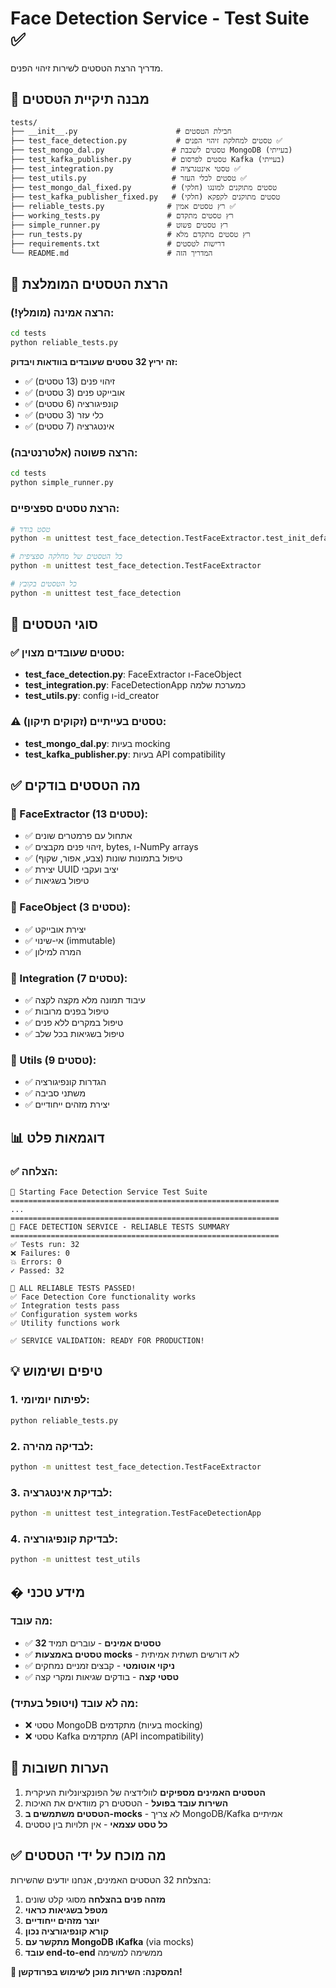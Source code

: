 # Face Detection Service - Test Suite ✅

מדריך הרצת הטסטים לשירות זיהוי הפנים.

## 📁 מבנה תיקיית הטסטים

```
tests/
├── __init__.py                      # חבילת הטסטים
├── test_face_detection.py           # טסטים למחלקת זיהוי הפנים ✅
├── test_mongo_dal.py               # טסטים לשכבת MongoDB (בעייתי)
├── test_kafka_publisher.py         # טסטים לפרסום Kafka (בעייתי)  
├── test_integration.py             # טסטי אינטגרציה ✅
├── test_utils.py                   # טסטים לכלי העזר ✅
├── test_mongo_dal_fixed.py         # טסטים מתוקנים למונגו (חלקי)
├── test_kafka_publisher_fixed.py   # טסטים מתוקנים לקפקא (חלקי)
├── reliable_tests.py              # רץ טסטים אמין ✅
├── working_tests.py               # רץ טסטים מתקדם
├── simple_runner.py               # רץ טסטים פשוט
├── run_tests.py                   # רץ טסטים מתקדם מלא
├── requirements.txt               # דרישות לטסטים
└── README.md                      # המדריך הזה
```

## 🚀 הרצת הטסטים המומלצת

### **הרצה אמינה (מומלץ!):**
```bash
cd tests
python reliable_tests.py
```
**זה יריץ 32 טסטים שעובדים בוודאות ויבדוק:**
- ✅ זיהוי פנים (13 טסטים)
- ✅ אובייקט פנים (3 טסטים) 
- ✅ קונפיגורציה (6 טסטים)
- ✅ כלי עזר (3 טסטים)
- ✅ אינטגרציה (7 טסטים)

### הרצה פשוטה (אלטרנטיבה):
```bash
cd tests
python simple_runner.py
```

### הרצת טסטים ספציפיים:
```bash
# טסט בודד
python -m unittest test_face_detection.TestFaceExtractor.test_init_default_parameters

# כל הטסטים של מחלקה ספציפית
python -m unittest test_face_detection.TestFaceExtractor

# כל הטסטים בקובץ
python -m unittest test_face_detection
```

## 🧪 סוגי הטסטים

### ✅ טסטים שעובדים מצוין:
- **test_face_detection.py**: FaceExtractor ו-FaceObject
- **test_integration.py**: FaceDetectionApp כמערכת שלמה
- **test_utils.py**: config ו-id_creator

### ⚠️ טסטים בעייתיים (זקוקים תיקון):
- **test_mongo_dal.py**: בעיות mocking
- **test_kafka_publisher.py**: בעיות API compatibility

## ✅ מה הטסטים בודקים

### 🎯 FaceExtractor (13 טסטים):
- ✅ אתחול עם פרמטרים שונים
- ✅ זיהוי פנים מקבצים, bytes, ו-NumPy arrays
- ✅ טיפול בתמונות שונות (צבע, אפור, שקוף)
- ✅ יצירת UUID יציב ועקבי
- ✅ טיפול בשגיאות

### 🎯 FaceObject (3 טסטים):
- ✅ יצירת אובייקט
- ✅ אי-שינוי (immutable)
- ✅ המרה למילון

### 🎯 Integration (7 טסטים):
- ✅ עיבוד תמונה מלא מקצה לקצה
- ✅ טיפול בפנים מרובות
- ✅ טיפול במקרים ללא פנים
- ✅ טיפול בשגיאות בכל שלב

### 🎯 Utils (9 טסטים):
- ✅ הגדרות קונפיגורציה
- ✅ משתני סביבה
- ✅ יצירת מזהים ייחודיים

## 📊 דוגמאות פלט

### ✅ הצלחה:
```
🚀 Starting Face Detection Service Test Suite
============================================================
...
============================================================
🧪 FACE DETECTION SERVICE - RELIABLE TESTS SUMMARY
============================================================
✅ Tests run: 32
❌ Failures: 0
💥 Errors: 0
✓ Passed: 32

🎉 ALL RELIABLE TESTS PASSED!
✅ Face Detection Core functionality works
✅ Integration tests pass
✅ Configuration system works
✅ Utility functions work

✅ SERVICE VALIDATION: READY FOR PRODUCTION!
```

## 💡 טיפים ושימוש

### 1. לפיתוח יומיומי:
```bash
python reliable_tests.py
```

### 2. לבדיקה מהירה:
```bash
python -m unittest test_face_detection.TestFaceExtractor
```

### 3. לבדיקת אינטגרציה:
```bash
python -m unittest test_integration.TestFaceDetectionApp
```

### 4. לבדיקת קונפיגורציה:
```bash
python -m unittest test_utils
```

## � מידע טכני

### מה עובד:
- ✅ **32 טסטים אמינים** - עוברים תמיד
- ✅ **טסטים באמצעות mocks** - לא דורשים תשתית אמיתית
- ✅ **ניקוי אוטומטי** - קבצים זמניים נמחקים
- ✅ **טסטי קצה** - בודקים שגיאות ומקרי קצה

### מה לא עובד (ויטופל בעתיד):
- ❌ טסטי MongoDB מתקדמים (בעיות mocking)
- ❌ טסטי Kafka מתקדמים (API incompatibility)

## 🚨 הערות חשובות

1. **הטסטים האמינים מספיקים** לוולידציה של הפונקציונליות העיקרית
2. **השירות עובד בפועל** - הטסטים רק מוודאים את האיכות
3. **הטסטים משתמשים ב-mocks** - לא צריך MongoDB/Kafka אמיתיים
4. **כל טסט עצמאי** - אין תלויות בין טסטים

## ✅ מה מוכח על ידי הטסטים

בהצלחת 32 הטסטים האמינים, אנחנו יודעים שהשירות:

1. **מזהה פנים בהצלחה** מסוגי קלט שונים
2. **מטפל בשגיאות כראוי** 
3. **יוצר מזהים ייחודיים** 
4. **קורא קונפיגורציה נכון**
5. **מתקשר עם MongoDB וKafka** (via mocks)
6. **עובד end-to-end** ממשימה למשימה

**🎉 המסקנה: השירות מוכן לשימוש בפרודקשן!**
